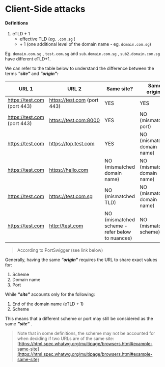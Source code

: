 # Client-Side attacks

#### Definitions

1. eTLD + 1&#x20;
   * effective TLD (eg. `.com.sg` )
   * \+ 1  (one additional level of the domain name - eg. `domain.com.sg`)

Eg. `domain.com.sg` , `test.com.sg` and `sub.domain.com.sg` , `sub2.domain.com.sg` have different eTLD+1.

We can refer to the table below to understand the difference between the terms _**"site"**_ and _**"origin":**_

| URL 1                       | URL 2                       | Same site?                                      | Same origin?                |
| --------------------------- | --------------------------- | ----------------------------------------------- | --------------------------- |
| https://test.com (port 443) | https://test.com (port 443) | YES                                             | YES                         |
| https://test.com (port 443) | https://test.com:8000       | YES                                             | NO (mismatched port)        |
| https://test.com            | https://top.test.com        | YES                                             | NO (mismatched domain name) |
| https://test.com            | https://hello.com           | NO (mismatched domain name)                     | NO (mismatched domain name) |
| https://test.com            | https://test.com.sg         | NO (mismatched TLD)                             | NO (mismatched domain name) |
| https://test.com            | http://test.com             | NO (mismatched scheme - refer below to nuances) | NO (mismatched scheme)      |



> According to PortSwigger (see link below)

Generally, having the same _**"origin"**_ requires the URL to share exact values for:

1. Scheme
2. Domain name
3. Port

While _**"site"**_  accounts only for the following:

1. &#x20;End of the domain name (eTLD + 1)&#x20;
2. Scheme

This means that a different scheme or port may still be considered as the same _**"site"**_ .

> Note that in some definitions, the scheme may not be accounted for when deciding if two URLs are of the same site: [https://html.spec.whatwg.org/multipage/browsers.html#example-same-site](https://html.spec.whatwg.org/multipage/browsers.html#example-same-site)
